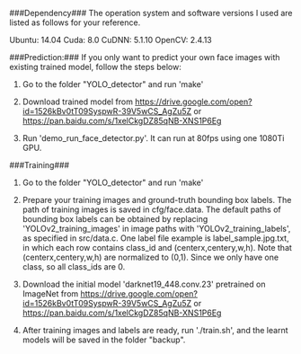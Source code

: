 ###Dependency###
The operation system and software versions I used are listed as follows for your reference.

Ubuntu: 14.04
Cuda: 8.0
CuDNN: 5.1.10
OpenCV: 2.4.13

###Prediction:###
If you only want to predict your own face images with existing trained model, follow the steps below:

1. Go to the folder "YOLO_detector" and run 'make'

2. Download trained model from https://drive.google.com/open?id=1526kBv0tT09SyspwR-39V5wCS_AgZu5Z or https://pan.baidu.com/s/1xelCkgDZ85qNB-XNS1P6Eg

3. Run 'demo_run_face_detector.py'. It can run at 80fps using one 1080Ti GPU.

###Training###

1. Go to the folder "YOLO_detector" and run 'make'

2. Prepare your training images and ground-truth bounding box labels. The path of training images is saved in cfg/face.data. The default paths of bounding box labels can be obtained by replacing  'YOLOv2_training_images' in image paths with 'YOLOv2_training_labels', as specified in src/data.c.  One label file example is label_sample.jpg.txt, in which each row contains class_id and (centerx,centery,w,h).   Note that (centerx,centery,w,h) are normalized to (0,1). Since we only have one class, so all class_ids are 0. 

3. Download the initial model 'darknet19_448.conv.23' pretrained on ImageNet from https://drive.google.com/open?id=1526kBv0tT09SyspwR-39V5wCS_AgZu5Z or https://pan.baidu.com/s/1xelCkgDZ85qNB-XNS1P6Eg

4. After training images and labels are ready, run './train.sh', and the learnt models will be saved in the folder "backup".




